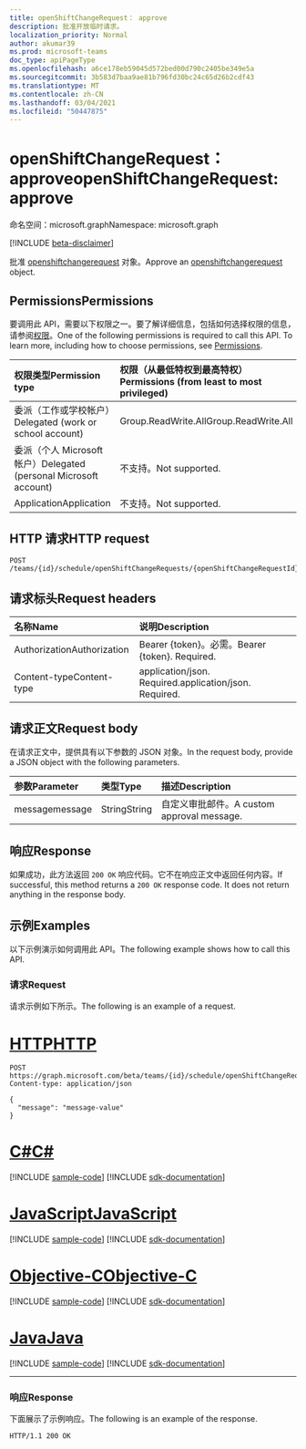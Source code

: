 ```yaml
---
title: openShiftChangeRequest： approve
description: 批准开放临时请求。
localization_priority: Normal
author: akumar39
ms.prod: microsoft-teams
doc_type: apiPageType
ms.openlocfilehash: a6ce178eb59045d572bed00d790c2405be349e5a
ms.sourcegitcommit: 3b583d7baa9ae81b796fd30bc24c65d26b2cdf43
ms.translationtype: MT
ms.contentlocale: zh-CN
ms.lasthandoff: 03/04/2021
ms.locfileid: "50447875"
---
```

# <a name="openshiftchangerequest-approve"></a><span data-ttu-id="99cef-103">openShiftChangeRequest： approve</span><span class="sxs-lookup"><span data-stu-id="99cef-103">openShiftChangeRequest: approve</span></span>

<span data-ttu-id="99cef-104">命名空间：microsoft.graph</span><span class="sxs-lookup"><span data-stu-id="99cef-104">Namespace: microsoft.graph</span></span>

[!INCLUDE [beta-disclaimer](../../includes/beta-disclaimer.md)]

<span data-ttu-id="99cef-105">批准 [openshiftchangerequest](../resources/openshiftchangerequest.md) 对象。</span><span class="sxs-lookup"><span data-stu-id="99cef-105">Approve an [openshiftchangerequest](../resources/openshiftchangerequest.md) object.</span></span>

## <a name="permissions"></a><span data-ttu-id="99cef-106">Permissions</span><span class="sxs-lookup"><span data-stu-id="99cef-106">Permissions</span></span>

<span data-ttu-id="99cef-p101">要调用此 API，需要以下权限之一。要了解详细信息，包括如何选择权限的信息，请参阅[权限](/graph/permissions-reference)。</span><span class="sxs-lookup"><span data-stu-id="99cef-p101">One of the following permissions is required to call this API. To learn more, including how to choose permissions, see [Permissions](/graph/permissions-reference).</span></span>

| <span data-ttu-id="99cef-109">权限类型</span><span class="sxs-lookup"><span data-stu-id="99cef-109">Permission type</span></span>                        | <span data-ttu-id="99cef-110">权限（从最低特权到最高特权）</span><span class="sxs-lookup"><span data-stu-id="99cef-110">Permissions (from least to most privileged)</span></span> |
|:---------------------------------------|:--------------------------------------------|
| <span data-ttu-id="99cef-111">委派（工作或学校帐户）</span><span class="sxs-lookup"><span data-stu-id="99cef-111">Delegated (work or school account)</span></span>     | <span data-ttu-id="99cef-112">Group.ReadWrite.All</span><span class="sxs-lookup"><span data-stu-id="99cef-112">Group.ReadWrite.All</span></span> |
| <span data-ttu-id="99cef-113">委派（个人 Microsoft 帐户）</span><span class="sxs-lookup"><span data-stu-id="99cef-113">Delegated (personal Microsoft account)</span></span> | <span data-ttu-id="99cef-114">不支持。</span><span class="sxs-lookup"><span data-stu-id="99cef-114">Not supported.</span></span> |
| <span data-ttu-id="99cef-115">Application</span><span class="sxs-lookup"><span data-stu-id="99cef-115">Application</span></span>                            | <span data-ttu-id="99cef-116">不支持。</span><span class="sxs-lookup"><span data-stu-id="99cef-116">Not supported.</span></span> |

## <a name="http-request"></a><span data-ttu-id="99cef-117">HTTP 请求</span><span class="sxs-lookup"><span data-stu-id="99cef-117">HTTP request</span></span>

<!-- { "blockType": "ignored" } -->

```http
POST /teams/{id}/schedule/openShiftChangeRequests/{openShiftChangeRequestId}/approve
```

## <a name="request-headers"></a><span data-ttu-id="99cef-118">请求标头</span><span class="sxs-lookup"><span data-stu-id="99cef-118">Request headers</span></span>

| <span data-ttu-id="99cef-119">名称</span><span class="sxs-lookup"><span data-stu-id="99cef-119">Name</span></span>          | <span data-ttu-id="99cef-120">说明</span><span class="sxs-lookup"><span data-stu-id="99cef-120">Description</span></span>   |
|:--------------|:--------------|
| <span data-ttu-id="99cef-121">Authorization</span><span class="sxs-lookup"><span data-stu-id="99cef-121">Authorization</span></span> | <span data-ttu-id="99cef-p102">Bearer {token}。必需。</span><span class="sxs-lookup"><span data-stu-id="99cef-p102">Bearer {token}. Required.</span></span> |
| <span data-ttu-id="99cef-124">Content-type</span><span class="sxs-lookup"><span data-stu-id="99cef-124">Content-type</span></span> | <span data-ttu-id="99cef-p103">application/json. Required.</span><span class="sxs-lookup"><span data-stu-id="99cef-p103">application/json. Required.</span></span> |

## <a name="request-body"></a><span data-ttu-id="99cef-127">请求正文</span><span class="sxs-lookup"><span data-stu-id="99cef-127">Request body</span></span>

<span data-ttu-id="99cef-128">在请求正文中，提供具有以下参数的 JSON 对象。</span><span class="sxs-lookup"><span data-stu-id="99cef-128">In the request body, provide a JSON object with the following parameters.</span></span>

| <span data-ttu-id="99cef-129">参数</span><span class="sxs-lookup"><span data-stu-id="99cef-129">Parameter</span></span>    | <span data-ttu-id="99cef-130">类型</span><span class="sxs-lookup"><span data-stu-id="99cef-130">Type</span></span>        | <span data-ttu-id="99cef-131">描述</span><span class="sxs-lookup"><span data-stu-id="99cef-131">Description</span></span> |
|:-------------|:------------|:------------|
|<span data-ttu-id="99cef-132">message</span><span class="sxs-lookup"><span data-stu-id="99cef-132">message</span></span>|<span data-ttu-id="99cef-133">String</span><span class="sxs-lookup"><span data-stu-id="99cef-133">String</span></span>|<span data-ttu-id="99cef-134">自定义审批邮件。</span><span class="sxs-lookup"><span data-stu-id="99cef-134">A custom approval message.</span></span>|

## <a name="response"></a><span data-ttu-id="99cef-135">响应</span><span class="sxs-lookup"><span data-stu-id="99cef-135">Response</span></span>

<span data-ttu-id="99cef-p104">如果成功，此方法返回 `200 OK` 响应代码。它不在响应正文中返回任何内容。</span><span class="sxs-lookup"><span data-stu-id="99cef-p104">If successful, this method returns a `200 OK` response code. It does not return anything in the response body.</span></span>

## <a name="examples"></a><span data-ttu-id="99cef-138">示例</span><span class="sxs-lookup"><span data-stu-id="99cef-138">Examples</span></span>

<span data-ttu-id="99cef-139">以下示例演示如何调用此 API。</span><span class="sxs-lookup"><span data-stu-id="99cef-139">The following example shows how to call this API.</span></span>

### <a name="request"></a><span data-ttu-id="99cef-140">请求</span><span class="sxs-lookup"><span data-stu-id="99cef-140">Request</span></span>

<span data-ttu-id="99cef-141">请求示例如下所示。</span><span class="sxs-lookup"><span data-stu-id="99cef-141">The following is an example of a request.</span></span>

# <a name="http"></a>[<span data-ttu-id="99cef-142">HTTP</span><span class="sxs-lookup"><span data-stu-id="99cef-142">HTTP</span></span>](#tab/http)
<!-- {
  "blockType": "request",
  "name": "openshiftchangerequest_approve"
}-->

```http
POST https://graph.microsoft.com/beta/teams/{id}/schedule/openShiftChangeRequests/{openShiftChangeRequestId}/approve
Content-type: application/json

{
  "message": "message-value"
}
```
# <a name="c"></a>[<span data-ttu-id="99cef-143">C#</span><span class="sxs-lookup"><span data-stu-id="99cef-143">C#</span></span>](#tab/csharp)
[!INCLUDE [sample-code](../includes/snippets/csharp/openshiftchangerequest-approve-csharp-snippets.md)]
[!INCLUDE [sdk-documentation](../includes/snippets/snippets-sdk-documentation-link.md)]

# <a name="javascript"></a>[<span data-ttu-id="99cef-144">JavaScript</span><span class="sxs-lookup"><span data-stu-id="99cef-144">JavaScript</span></span>](#tab/javascript)
[!INCLUDE [sample-code](../includes/snippets/javascript/openshiftchangerequest-approve-javascript-snippets.md)]
[!INCLUDE [sdk-documentation](../includes/snippets/snippets-sdk-documentation-link.md)]

# <a name="objective-c"></a>[<span data-ttu-id="99cef-145">Objective-C</span><span class="sxs-lookup"><span data-stu-id="99cef-145">Objective-C</span></span>](#tab/objc)
[!INCLUDE [sample-code](../includes/snippets/objc/openshiftchangerequest-approve-objc-snippets.md)]
[!INCLUDE [sdk-documentation](../includes/snippets/snippets-sdk-documentation-link.md)]

# <a name="java"></a>[<span data-ttu-id="99cef-146">Java</span><span class="sxs-lookup"><span data-stu-id="99cef-146">Java</span></span>](#tab/java)
[!INCLUDE [sample-code](../includes/snippets/java/openshiftchangerequest-approve-java-snippets.md)]
[!INCLUDE [sdk-documentation](../includes/snippets/snippets-sdk-documentation-link.md)]

---


### <a name="response"></a><span data-ttu-id="99cef-147">响应</span><span class="sxs-lookup"><span data-stu-id="99cef-147">Response</span></span>

<span data-ttu-id="99cef-148">下面展示了示例响应。</span><span class="sxs-lookup"><span data-stu-id="99cef-148">The following is an example of the response.</span></span>
<!-- {
  "blockType": "response",
  "truncated": true,
  "@odata.type": "microsoft.graph.None"
} -->

```http
HTTP/1.1 200 OK
```

<!-- uuid: 16cd6b66-4b1a-43a1-adaf-3a886856ed98
2019-02-04 14:57:30 UTC -->
<!-- {
  "type": "#page.annotation",
  "description": "openShiftChangeRequest: approve",
  "keywords": "",
  "section": "documentation",
  "tocPath": ""
}-->


